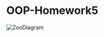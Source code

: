 # OOP-Homework5

![ZooDiagram](https://user-images.githubusercontent.com/88658015/151266490-8f964f4e-d41d-419d-8879-78d5829469cf.png)
